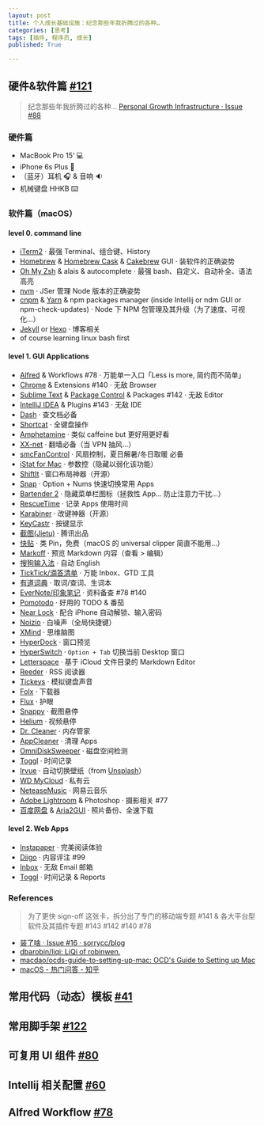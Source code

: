 ```yaml
---
layout: post
title: 个人成长基础设施：纪念那些年我折腾过的各种…
categories: [思考]
tags: [插件, 程序员, 成长]
published: True

---
```


## 硬件&软件篇 [\#121](https://github.com/JimmyLv/jimmylv.github.io/issues/121)

> 纪念那些年我折腾过的各种… [Personal Growth Infrastructure · Issue #88](https://github.com/JimmyLv/jimmylv.github.io/issues/88)

### 硬件篇

- MacBook Pro 15‘ 💻
- iPhone 6s Plus 📱
- （蓝牙）耳机 🎧 & 音响 :sound:
- 机械键盘 HHKB ⌨️

### 软件篇（macOS）

#### level 0. command line

- [iTerm2](https://www.iterm2.com/downloads.html) · 最强 Terminal、组合键、History
- [Homebrew](http://brew.sh/) & [Homebrew Cask](https://caskroom.github.io/) & [Cakebrew](https://www.cakebrew.com/) GUI · 装软件的正确姿势
- [Oh My Zsh](http://ohmyz.sh/) & alais & autocomplete · 最强 bash、自定义、自动补全、语法高亮
- [nvm](https://github.com/creationix/nvm) · JSer 管理 Node 版本的正确姿势
- [cnpm](https://github.com/cnpm/cnpm) & [Yarn](https://yarnpkg.com/) & npm packages manager (inside Intellij or ndm GUI or npm-check-updates) · Node 下 NPM 包管理及其升级（为了速度、可视化...）
- [Jekyll](https://jekyllrb.com/) or [Hexo](https://hexo.io/) · 博客相关
- of course learning linux bash first


#### level 1. GUI Applications

- [Alfred](https://www.alfredapp.com/help/getting-started/cheatsheet/) & Workflows #78 · 万能单一入口「Less is more, 简约而不简单」
- [Chrome](https://www.google.com/intl/en/chrome/browser/desktop/) & Extensions #140 · 无敌 Browser
- [Sublime Text](https://www.sublimetext.com/3) & [Package Control](https://packagecontrol.io/installation) & Packages #142 · 无敌 Editor
- [IntelliJ IDEA](https://www.jetbrains.com/idea/) & Plugins #143 · 无敌 IDE
- [Dash](https://kapeli.com/dash) · 查文档必备
- [Shortcat](http://support.shortcatapp.com/kb/general/getting-started) · 全键盘操作
- [Amphetamine](https://itunes.apple.com/app/amphetamine/id937984704?mt=12) · 类似 caffeine but 更好用更好看
- [XX-net](https://github.com/XX-net/XX-Net) · 翻墙必备（当 VPN 抽风…）
- [smcFanControl](https://www.eidac.de/?cat=40) · 风扇控制，夏日解暑/冬日取暖 必备
- [iStat for Mac](https://bjango.com/mac/istat/) · 参数控（隐藏以弱化该功能）
- [ShiftIt](https://github.com/fikovnik/ShiftIt) · 窗口布局神器（开源）
- [Snap](https://itunes.apple.com/eN/app/snap/id418073146?mt=12) · Option + Nums 快速切换常用 Apps
- [Bartender 2](https://www.macbartender.com/) · 隐藏菜单栏图标（拯救性 App… 防止注意力干扰…）
- [RescueTime](https://www.rescuetime.com/dashboard?src=client) · 记录 Apps 使用时间
- [Karabiner](https://github.com/tekezo/Karabiner) · 改键神器（开源）
- [KeyCastr](https://github.com/keycastr/keycastr) · 按键显示
- [截图(Jietu)](https://itunes.apple.com/cn/app/jie-tu-jietu-kuai-su-biao/id1059334054?mt=12) · 腾讯出品
- [快贴](http://clipber.com/clipber/?rnd=0.34849009985173485) · 类 Pin，免费（macOS 的 universal clipper 简直不能用…）
- [Markoff](https://github.com/thoughtbot/Markoff) · 预览 Markdown 内容（查看 > 编辑）
- [搜狗输入法](http://pinyin.sogou.com/mac/introduce.php) · 自动 English
- [TickTick/滴答清单](https://dida365.com/#q/all/tasks) · 万能 Inbox、GTD 工具
- [有道词典](http://cidian.youdao.com/index-mac.html) · 取词/查词、生词本
- [EverNote/印象笔记](https://www.yinxiang.com/?from=evernote) · 资料备查 #78 #140
- [Pomotodo](https://pomotodo.com/app/) · 好用的 TODO & 番茄
- [Near Lock](http://nearlock.me/) · 配合 iPhone 自动解锁、输入密码
- [Noizio](http://noiz.io/) · 白噪声（全局快捷键）
- [XMind](http://www.xmind.net/download/mac/) · 思维脑图
- [HyperDock](https://bahoom.com/hyperdock/) · 窗口预览
- [HyperSwitch](https://bahoom.com/hyperswitch) · `Option + Tab` 切换当前 Desktop 窗口
- [Letterspace](https://programmerbird.com/letterspace/) · 基于 iCloud 文件目录的 Markdown Editor
- [Reeder](http://reederapp.com/mac/) · RSS 阅读器
- [Tickeys](http://www.yingdev.com/projects/tickeys) · 模拟键盘声音
- [Folx](http://mac.eltima.com/download-manager.html) · 下载器
- [Flux](https://justgetflux.com/) · 护眼
- [Snappy](http://snappy-app.com/) · 截图悬停
- [Helium](http://heliumfloats.com/) · 视频悬停
- [Dr. Cleaner](https://itunes.apple.com/us/app/dr.-cleaner-disk-memory-system/id921458519?mt=12) · 内存管家
- [AppCleaner](https://freemacsoft.net/appcleaner/) · 清理 Apps
- [OmniDiskSweeper](https://www.omnigroup.com/more) · 磁盘空间检测
- [Toggl](https://toggl.com/) · 时间记录
- [Irvue](https://itunes.apple.com/us/app/irvue-unsplash-wallpapers/id1039633667?mt=12) · 自动切换壁纸（from [Unsplash](https://unsplash.com/)）
- [WD MyCloud](http://mycloud.com/) · 私有云
- [NeteaseMusic](https://itunes.apple.com/cn/app/wang-yi-yun-yin-le/id944848654?l=en) · 网易云音乐
- [Adobe Lightroom](https://www.adobe.com/products/photoshop-lightroom.html) & Photoshop · 摄影相关 #77
- [百度网盘](https://yun.baidu.com/) & [Aria2GUI](https://github.com/yangshun1029/aria2gui) · 照片备份、全速下载

#### level 2. Web Apps

- [Instapaper](https://www.instapaper.com/u) · 完美阅读体验
- [Diigo](https://www.diigo.com/user/jimmylv) · 内容评注 #99
- [Inbox](https://inbox.google.com) · 无敌 Email 邮箱
- [Toggl](https://toggl.com/) · 时间记录 & Reports

### References

> 为了更快 sign-off 这张卡，拆分出了专门的移动端专题 #141 & 各大平台型软件及其插件专题 #143 #142 #140 #78

- [装了啥 · Issue #16 · sorrycc/blog](https://github.com/sorrycc/blog/issues/16)
- [dbarobin/liqi: LiQi of robinwen.](https://github.com/dbarobin/liqi)
- [macdao/ocds-guide-to-setting-up-mac: OCD's Guide to Setting up Mac](https://github.com/macdao/ocds-guide-to-setting-up-mac)
- [macOS - 热门问答 - 知乎](https://www.zhihu.com/topic/19550290/hot)

## 常用代码（动态）模板 [\#41](https://github.com/JimmyLv/jimmylv.github.io/issues/41)
## 常用脚手架 [\#122](https://github.com/JimmyLv/jimmylv.github.io/issues/122)
## 可复用 UI 组件 [\#80](https://github.com/JimmyLv/jimmylv.github.io/issues/80)
## Intellij 相关配置 [\#60](https://github.com/JimmyLv/jimmylv.github.io/issues/60)
## Alfred Workflow [\#78](https://github.com/JimmyLv/jimmylv.github.io/issues/78)
